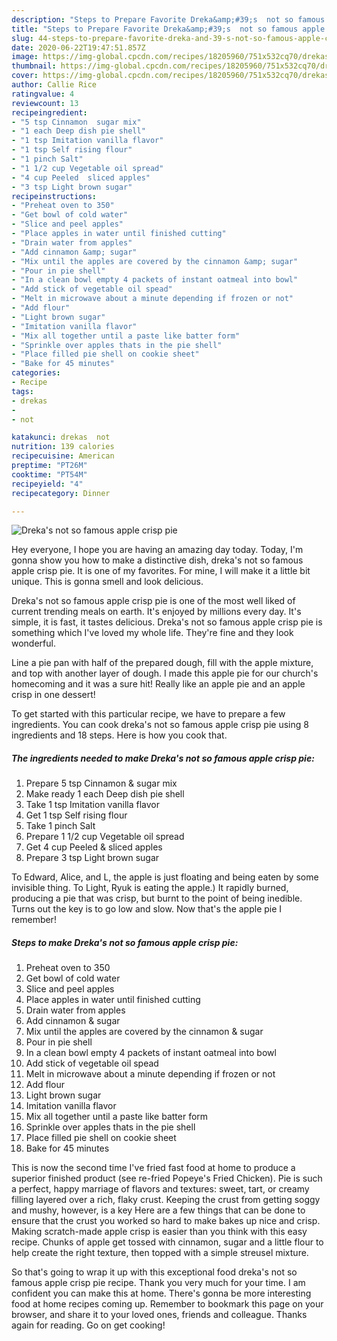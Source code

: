 ```yaml
---
description: "Steps to Prepare Favorite Dreka&amp;#39;s  not so famous apple crisp pie"
title: "Steps to Prepare Favorite Dreka&amp;#39;s  not so famous apple crisp pie"
slug: 44-steps-to-prepare-favorite-dreka-and-39-s-not-so-famous-apple-crisp-pie
date: 2020-06-22T19:47:51.857Z
image: https://img-global.cpcdn.com/recipes/18205960/751x532cq70/drekas-not-so-famous-apple-crisp-pie-recipe-main-photo.jpg
thumbnail: https://img-global.cpcdn.com/recipes/18205960/751x532cq70/drekas-not-so-famous-apple-crisp-pie-recipe-main-photo.jpg
cover: https://img-global.cpcdn.com/recipes/18205960/751x532cq70/drekas-not-so-famous-apple-crisp-pie-recipe-main-photo.jpg
author: Callie Rice
ratingvalue: 4
reviewcount: 13
recipeingredient:
- "5 tsp Cinnamon  sugar mix"
- "1 each Deep dish pie shell"
- "1 tsp Imitation vanilla flavor"
- "1 tsp Self rising flour"
- "1 pinch Salt"
- "1 1/2 cup Vegetable oil spread"
- "4 cup Peeled  sliced apples"
- "3 tsp Light brown sugar"
recipeinstructions:
- "Preheat oven to 350"
- "Get bowl of cold water"
- "Slice and peel apples"
- "Place apples in water until finished cutting"
- "Drain water from apples"
- "Add cinnamon &amp; sugar"
- "Mix until the apples are covered by the cinnamon &amp; sugar"
- "Pour in pie shell"
- "In a clean bowl empty 4 packets of instant oatmeal into bowl"
- "Add stick of vegetable oil spead"
- "Melt in microwave about a minute depending if frozen or not"
- "Add flour"
- "Light brown sugar"
- "Imitation vanilla flavor"
- "Mix all together until a paste like batter form"
- "Sprinkle over apples thats in the pie shell"
- "Place filled pie shell on cookie sheet"
- "Bake for 45 minutes"
categories:
- Recipe
tags:
- drekas
- 
- not

katakunci: drekas  not 
nutrition: 139 calories
recipecuisine: American
preptime: "PT26M"
cooktime: "PT54M"
recipeyield: "4"
recipecategory: Dinner

---
```



![Dreka&#39;s  not so famous apple crisp pie](https://img-global.cpcdn.com/recipes/18205960/751x532cq70/drekas-not-so-famous-apple-crisp-pie-recipe-main-photo.jpg)

Hey everyone, I hope you are having an amazing day today. Today, I'm gonna show you how to make a distinctive dish, dreka&#39;s  not so famous apple crisp pie. It is one of my favorites. For mine, I will make it a little bit unique. This is gonna smell and look delicious.

Dreka&#39;s  not so famous apple crisp pie is one of the most well liked of current trending meals on earth. It's enjoyed by millions every day. It's simple, it is fast, it tastes delicious. Dreka&#39;s  not so famous apple crisp pie is something which I've loved my whole life. They're fine and they look wonderful.

Line a pie pan with half of the prepared dough, fill with the apple mixture, and top with another layer of dough. I made this apple pie for our church&#39;s homecoming and it was a sure hit! Really like an apple pie and an apple crisp in one dessert!


To get started with this particular recipe, we have to prepare a few ingredients. You can cook dreka&#39;s  not so famous apple crisp pie using 8 ingredients and 18 steps. Here is how you cook that.

##### The ingredients needed to make Dreka&#39;s  not so famous apple crisp pie:

1. Prepare 5 tsp Cinnamon &amp; sugar mix
1. Make ready 1 each Deep dish pie shell
1. Take 1 tsp Imitation vanilla flavor
1. Get 1 tsp Self rising flour
1. Take 1 pinch Salt
1. Prepare 1 1/2 cup Vegetable oil spread
1. Get 4 cup Peeled &amp; sliced apples
1. Prepare 3 tsp Light brown sugar


To Edward, Alice, and L, the apple is just floating and being eaten by some invisible thing. To Light, Ryuk is eating the apple.) It rapidly burned, producing a pie that was crisp, but burnt to the point of being inedible. Turns out the key is to go low and slow. Now that&#39;s the apple pie I remember! 

##### Steps to make Dreka&#39;s  not so famous apple crisp pie:

1. Preheat oven to 350
1. Get bowl of cold water
1. Slice and peel apples
1. Place apples in water until finished cutting
1. Drain water from apples
1. Add cinnamon &amp; sugar
1. Mix until the apples are covered by the cinnamon &amp; sugar
1. Pour in pie shell
1. In a clean bowl empty 4 packets of instant oatmeal into bowl
1. Add stick of vegetable oil spead
1. Melt in microwave about a minute depending if frozen or not
1. Add flour
1. Light brown sugar
1. Imitation vanilla flavor
1. Mix all together until a paste like batter form
1. Sprinkle over apples thats in the pie shell
1. Place filled pie shell on cookie sheet
1. Bake for 45 minutes


This is now the second time I&#39;ve fried fast food at home to produce a superior finished product (see re-fried Popeye&#39;s Fried Chicken). Pie is such a perfect, happy marriage of flavors and textures: sweet, tart, or creamy filling layered over a rich, flaky crust. Keeping the crust from getting soggy and mushy, however, is a key Here are a few things that can be done to ensure that the crust you worked so hard to make bakes up nice and crisp. Making scratch-made apple crisp is easier than you think with this easy recipe. Chunks of apple get tossed with cinnamon, sugar and a little flour to help create the right texture, then topped with a simple streusel mixture. 

So that's going to wrap it up with this exceptional food dreka&#39;s  not so famous apple crisp pie recipe. Thank you very much for your time. I am confident you can make this at home. There's gonna be more interesting food at home recipes coming up. Remember to bookmark this page on your browser, and share it to your loved ones, friends and colleague. Thanks again for reading. Go on get cooking!
